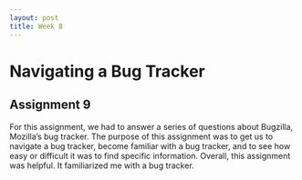 ```yaml
---
layout: post
title: Week 8
---
```


# Navigating a Bug Tracker
## Assignment 9

For this assignment, we had to answer a series of questions about Bugzilla, Mozilla’s bug tracker. The purpose of this assignment was to get us to navigate a bug tracker, become familiar with a bug tracker, and to see how easy or difficult it was to find specific information. Overall, this assignment was helpful. It familiarized me with a bug tracker. 
